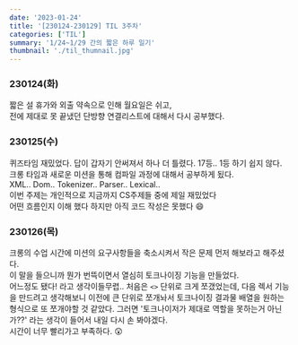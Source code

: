 ```yaml
---
date: '2023-01-24'
title: '[230124-230129] TIL 3주차'
categories: ['TIL']
summary: '1/24~1/29 간의 짧은 하루 일기'
thumbnail: './til_thumnail.jpg'
---
```


<!-- ## 결산 -->

### 230124(화)

짧은 설 휴가와 외출 약속으로 인해 월요일은 쉬고,</br>
전에 제대로 못 끝냈던 단방향 연결리스트에 대해서 다시 공부했다.</br>

### 230125(수)

퀴즈타임 재밌었다. 답이 갑자기 안써져서 하나 더 틀렸다. 17등.. 1등 하기 쉽지 않다.</br>
크롱 타임과 새로운 미션을 통해 컴파일 과정에 대해서 공부하게 됬다.</br>
XML.. Dom.. Tokenizer.. Parser.. Lexical..</br>
이번 주제는 개인적으로 지금까지 CS주제들 중에 제일 재밌었다</br>
어떤 흐름인지 이해 했다 하지만 아직 코드 작성은 못했다 😄 </br>

### 230126(목)

크롱의 수업 시간에 미션의 요구사항들을 축소시켜서 작은 문제 먼저 해보라고 해주셨다. </br>
이 말을 들으니까 뭔가 번뜩이면서 열심히 토크나이징 기능을 만들었다.</br>
어느정도 됐다! 라고 생각이들무렵.. 처음은 `<>` 단위로 크게 쪼갰었는데, 다음 렉서 기능을 만드려고 생각해보니 이전에 큰 단위로 쪼개놔서 토크나이징 결과물 배열을 원하는 형식으로 또 쪼개야할 것 같았다. 그러면 '토크나이저가 제대로 역할을 못하는거 아닌가??' 라는 생각이 들어서 내일 다시 손 봐야겠다.</br>
시간이 너무 빨리가고 부족하다. 😲</br>
